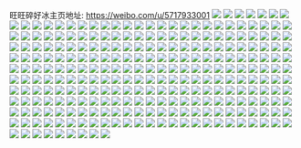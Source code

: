 旺旺碎好冰主页地址: https://weibo.com/u/5717933001 
![](https://wx4.sinaimg.cn/mw2000/006eXRzPgy1h9ejdgiwurj31400u0dqb.jpg) 
![](https://wx4.sinaimg.cn/mw2000/006eXRzPgy1h9ejdhusvqj31400u07ci.jpg) 
![](https://wx4.sinaimg.cn/mw2000/006eXRzPgy1h9ejdmtnfcj30u0140n6m.jpg) 
![](https://wx4.sinaimg.cn/mw2000/006eXRzPgy1h9bi8467laj31400u07db.jpg) 
![](https://wx4.sinaimg.cn/mw2000/006eXRzPgy1h9745gl7raj313u0tuahv.jpg) 
![](https://wx4.sinaimg.cn/mw2000/006eXRzPgy1h96suflzk2j31400u0tf7.jpg) 
![](https://wx4.sinaimg.cn/mw2000/006eXRzPgy1h96suf5vouj31400u0q9b.jpg) 
![](https://wx4.sinaimg.cn/mw2000/006eXRzPgy1h96sufzvbgj30u0140n60.jpg) 
![](https://wx4.sinaimg.cn/mw2000/006eXRzPgy1h96sugaqbpj30u0140gtx.jpg) 
![](https://wx4.sinaimg.cn/mw2000/006eXRzPgy1h95ydy445yj30tu132117.jpg) 
![](https://wx4.sinaimg.cn/mw2000/006eXRzPgy1h95ydyjg0gj30tu12fdn3.jpg) 
![](https://wx4.sinaimg.cn/mw2000/006eXRzPgy1h95ydxmhdmj30tu13p46s.jpg) 
![](https://wx4.sinaimg.cn/mw2000/006eXRzPgy1h94f3f4injj32801o0hdt.jpg) 
![](https://wx4.sinaimg.cn/mw2000/006eXRzPgy1h94f3fk4xij30zk0zk7ev.jpg) 
![](https://wx4.sinaimg.cn/mw2000/006eXRzPgy1h92bplxwh8j32801o0npd.jpg) 
![](https://wx4.sinaimg.cn/mw2000/006eXRzPgy1h9054917egj32c0340x6q.jpg) 
![](https://wx4.sinaimg.cn/mw2000/006eXRzPgy1h9054a6kv9j32801o0b29.jpg) 
![](https://wx4.sinaimg.cn/mw2000/006eXRzPgy1h8z3m3qcwoj32c03407wj.jpg) 
![](https://wx4.sinaimg.cn/mw2000/006eXRzPgy1h8z3m5s8fpj31hc0u0ndj.jpg) 
![](https://wx4.sinaimg.cn/mw2000/006eXRzPgy1h8z3mb8es2j31o0280kjl.jpg) 
![](https://wx4.sinaimg.cn/mw2000/006eXRzPgy1h8r0cyuxzjj30zk1eg10u.jpg) 
![](https://wx4.sinaimg.cn/mw2000/006eXRzPgy1h84hreh7lkj33403404qs.jpg) 
![](https://wx4.sinaimg.cn/mw2000/006eXRzPgy1h81j8ovmq4j33402c0x6p.jpg) 
![](https://wx4.sinaimg.cn/mw2000/006eXRzPgy1h8161p6x23j31cg0rana6.jpg) 
![](https://wx4.sinaimg.cn/mw2000/006eXRzPgy1h7wtpzs26zj3340340hdv.jpg) 
![](https://wx4.sinaimg.cn/mw2000/006eXRzPgy1h7wtq2j8zqj3340340e82.jpg) 
![](https://wx4.sinaimg.cn/mw2000/006eXRzPgy1h7u54otdwnj32801o0x6p.jpg) 
![](https://wx4.sinaimg.cn/mw2000/006eXRzPgy1h7fiaarrjaj313u0tual6.jpg) 
![](https://wx4.sinaimg.cn/mw2000/006eXRzPgy1h59vesw871j3340340b2c.jpg) 
![](https://wx4.sinaimg.cn/mw2000/006eXRzPgy1h59veu7a9dj3340340hdv.jpg) 
![](https://wx4.sinaimg.cn/mw2000/006eXRzPgy1h59verdymyj31hb1gbu0x.jpg) 
![](https://wx4.sinaimg.cn/mw2000/006eXRzPgy1h56mpvx9o0j30yq0mndnw.jpg) 
![](https://wx4.sinaimg.cn/mw2000/006eXRzPgy1h551a2ki0uj33402c07wj.jpg) 
![](https://wx4.sinaimg.cn/mw2000/006eXRzPgy1h549f3mrphj33402c0kjo.jpg) 
![](https://wx4.sinaimg.cn/mw2000/006eXRzPgy1h5254tn1dhj33402c0qv6.jpg) 
![](https://wx4.sinaimg.cn/mw2000/006eXRzPgy1h51lu3ckilj33402c01kz.jpg) 
![](https://wx4.sinaimg.cn/mw2000/006eXRzPgy1h50m0xcs1hj32c0340b2a.jpg) 
![](https://wx4.sinaimg.cn/mw2000/006eXRzPgy1h50m0ytn78j33402c01kz.jpg) 
![](https://wx4.sinaimg.cn/mw2000/006eXRzPgy1h4zve4ob2zj32c03407wi.jpg) 
![](https://wx4.sinaimg.cn/mw2000/006eXRzPgy1h4y80kjp7ij31hc0u0k2x.jpg) 
![](https://wx4.sinaimg.cn/mw2000/006eXRzPgy1h4y80jxr8mj30j10xt78p.jpg) 
![](https://wx4.sinaimg.cn/mw2000/006eXRzPgy1h4sg189n8jj31hc0u0wql.jpg) 
![](https://wx4.sinaimg.cn/mw2000/006eXRzPgy1h4rq8gq74zj33402c0qv6.jpg) 
![](https://wx4.sinaimg.cn/mw2000/006eXRzPgy1h4rp05tobjj31o0280x6p.jpg) 
![](https://wx4.sinaimg.cn/mw2000/006eXRzPgy1h4rp06b3mfj31hc0u0gy3.jpg) 
![](https://wx4.sinaimg.cn/mw2000/006eXRzPgy1h4rp06u0gmj319b0kkk1l.jpg) 
![](https://wx4.sinaimg.cn/mw2000/006eXRzPgy1h4r50bl8ekj33402c0b2b.jpg) 
![](https://wx4.sinaimg.cn/mw2000/006eXRzPgy1h4r50ak6dbj31h40tw7ev.jpg) 
![](https://wx4.sinaimg.cn/mw2000/006eXRzPgy1h4pzi7mlh4j32801o0x6p.jpg) 
![](https://wx4.sinaimg.cn/mw2000/006eXRzPgy1h4pbhz0urzj33402c0hdt.jpg) 
![](https://wx4.sinaimg.cn/mw2000/006eXRzPgy1h4pbhi8pwfj32801o0npd.jpg) 
![](https://wx4.sinaimg.cn/mw2000/006eXRzPgy1h4p7x5coflj32801o04qq.jpg) 
![](https://wx4.sinaimg.cn/mw2000/006eXRzPgy1h4p7x62mc1j31o0280qv5.jpg) 
![](https://wx4.sinaimg.cn/mw2000/006eXRzPgy1h4p11h1mpuj32c0340kjm.jpg) 
![](https://wx4.sinaimg.cn/mw2000/006eXRzPgy1h4p11fvu93j30u01hcgyd.jpg) 
![](https://wx4.sinaimg.cn/mw2000/006eXRzPgy1h40zoxwd0mj33402c0hdu.jpg) 
![](https://wx4.sinaimg.cn/mw2000/006eXRzPgy1h40zozj7snj32801o01ky.jpg) 
![](https://wx4.sinaimg.cn/mw2000/006eXRzPgy1h40zp2h9ynj32801o0qv5.jpg) 
![](https://wx4.sinaimg.cn/mw2000/006eXRzPgy1h40zowznmyj32801o07wi.jpg) 
![](https://wx4.sinaimg.cn/mw2000/006eXRzPgy1h40zp07wazj32c0340u0x.jpg) 
![](https://wx4.sinaimg.cn/mw2000/006eXRzPgy1h40zp3a13wj33402c0hdu.jpg) 
![](https://wx4.sinaimg.cn/mw2000/006eXRzPgy1h40zp44aw5j334022ou0x.jpg) 
![](https://wx4.sinaimg.cn/mw2000/006eXRzPgy1h40zp5mprlj33402c07wj.jpg) 
![](https://wx4.sinaimg.cn/mw2000/006eXRzPgy1h40zp7zbbij33402c0e82.jpg) 
![](https://wx4.sinaimg.cn/mw2000/006eXRzPgy1h2swqs6soxj31hc0u04dy.jpg) 
![](https://wx4.sinaimg.cn/mw2000/006eXRzPly1h2rtq0ipf5j33402c0qv6.jpg) 
![](https://wx4.sinaimg.cn/mw2000/006eXRzPly1h2rhwgdbxlj32801o07wh.jpg) 
![](https://wx4.sinaimg.cn/mw2000/006eXRzPly1h2ki4d9pgoj30n01dsdkq.jpg) 
![](https://wx4.sinaimg.cn/mw2000/006eXRzPly1h2ki4do88nj30tz0mi0zc.jpg) 
![](https://wx4.sinaimg.cn/mw2000/006eXRzPly1h2hmen7avfj31hc0u0atv.jpg) 
![](https://wx4.sinaimg.cn/mw2000/006eXRzPly1h22ap0b072j32801o0kjl.jpg) 
![](https://wx4.sinaimg.cn/mw2000/006eXRzPly1h1yxrrnhdhj335s23ue83.jpg) 
![](https://wx4.sinaimg.cn/mw2000/006eXRzPly1h1yxs1rhzjj335s23ukjn.jpg) 
![](https://wx4.sinaimg.cn/mw2000/006eXRzPly1h1x2z7wgswj31o02804qq.jpg) 
![](https://wx4.sinaimg.cn/mw2000/006eXRzPly1h1x2z982qjj31o02801ky.jpg) 
![](https://wx4.sinaimg.cn/mw2000/006eXRzPly1h1x2zaigvlj32801o01ky.jpg) 
![](https://wx4.sinaimg.cn/mw2000/006eXRzPly1h1x2z6hk43j32801o01ky.jpg) 
![](https://wx4.sinaimg.cn/mw2000/006eXRzPly1h1x2zc0s8uj32yo1o0kjm.jpg) 
![](https://wx4.sinaimg.cn/mw2000/006eXRzPly1h1x2zdd1bqj32yo1o0x6p.jpg) 
![](https://wx4.sinaimg.cn/mw2000/006eXRzPly1h1x2zecy5lj32801o0u0x.jpg) 
![](https://wx4.sinaimg.cn/mw2000/006eXRzPly1h1x2zgmvq4j31o02801kz.jpg) 
![](https://wx4.sinaimg.cn/mw2000/006eXRzPly1h1x2zifr32j32yo1o0kjm.jpg) 
![](https://wx4.sinaimg.cn/mw2000/006eXRzPly1h1wrn0olb2j335s23uhdw.jpg) 
![](https://wx4.sinaimg.cn/mw2000/006eXRzPly1h1wrn50qsjj335s23unpf.jpg) 
![](https://wx4.sinaimg.cn/mw2000/006eXRzPly1h1wrn99byzj335s23ue84.jpg) 
![](https://wx4.sinaimg.cn/mw2000/006eXRzPly1h1wrnczssbj335s23uhdv.jpg) 
![](https://wx4.sinaimg.cn/mw2000/006eXRzPly1h1wrnh3q9vj335s23uhdv.jpg) 
![](https://wx4.sinaimg.cn/mw2000/006eXRzPly1h1wrmw57w0j335s23ue83.jpg) 
![](https://wx4.sinaimg.cn/mw2000/006eXRzPly1h1wrnlr6b9j335s23unpf.jpg) 
![](https://wx4.sinaimg.cn/mw2000/006eXRzPly1h1wrnpncygj335s23ux6r.jpg) 
![](https://wx4.sinaimg.cn/mw2000/006eXRzPly1h1wrnu74f0j335s23u4qs.jpg) 
![](https://wx4.sinaimg.cn/mw2000/006eXRzPly1h1v4l0jceej31o0280x6p.jpg) 
![](https://wx4.sinaimg.cn/mw2000/006eXRzPly1h1uvb4e86pj30yz1anqi3.jpg) 
![](https://wx4.sinaimg.cn/mw2000/006eXRzPly1h1uvb5252oj30r01c0kb0.jpg) 
![](https://wx4.sinaimg.cn/mw2000/006eXRzPly1h1srfcev5wj32c0340npe.jpg) 
![](https://wx4.sinaimg.cn/mw2000/006eXRzPly1h1srfdjqcyj32bz33z7wi.jpg) 
![](https://wx4.sinaimg.cn/mw2000/006eXRzPly1h1rjxndvnnj32801o01ky.jpg) 
![](https://wx4.sinaimg.cn/mw2000/006eXRzPly1h1pdrg6pw6j33402c0kjp.jpg) 
![](https://wx4.sinaimg.cn/mw2000/006eXRzPly1h1pdrhi1pbj30n01ds7d6.jpg) 
![](https://wx4.sinaimg.cn/mw2000/006eXRzPly1h1om6eugajj33402c0kjn.jpg) 
![](https://wx4.sinaimg.cn/mw2000/006eXRzPly1h1om6bxh7ij32801o0x6p.jpg) 
![](https://wx4.sinaimg.cn/mw2000/006eXRzPly1h1om6iawzqj327z1nznpd.jpg) 
![](https://wx4.sinaimg.cn/mw2000/006eXRzPly1h1jlc2ficvj33402c07wj.jpg) 
![](https://wx4.sinaimg.cn/mw2000/006eXRzPly1h1jlc4e5frj32c0340hdu.jpg) 
![](https://wx4.sinaimg.cn/mw2000/006eXRzPly1h1ifmbinwxj32c03401ky.jpg) 
![](https://wx4.sinaimg.cn/mw2000/006eXRzPly1h1ifme7ujmj3340340nph.jpg) 
![](https://wx4.sinaimg.cn/mw2000/006eXRzPly1h1h95m7neej327z1nze81.jpg) 
![](https://wx4.sinaimg.cn/mw2000/006eXRzPly1h1h95k4ewfj32c0340b2b.jpg) 
![](https://wx4.sinaimg.cn/mw2000/006eXRzPly1h1g9edert7j32801o0npd.jpg) 
![](https://wx4.sinaimg.cn/mw2000/006eXRzPly1h1g9eedu25j33402c0u0y.jpg) 
![](https://wx4.sinaimg.cn/mw2000/006eXRzPly1h1ex7n773sj333z2bzu0y.jpg) 
![](https://wx4.sinaimg.cn/mw2000/006eXRzPly1h1cebuodvnj33402c0u0y.jpg) 
![](https://wx4.sinaimg.cn/mw2000/006eXRzPly1h1bvkp49sgj32801o0x6p.jpg) 
![](https://wx4.sinaimg.cn/mw2000/006eXRzPly1h1bvktws6sj31o0280x6p.jpg) 
![](https://wx4.sinaimg.cn/mw2000/006eXRzPly1h1ag2u037cj33402c0u0y.jpg) 
![](https://wx4.sinaimg.cn/mw2000/006eXRzPly1h19m3ztr3fj307807faa4.jpg) 
![](https://wx4.sinaimg.cn/mw2000/006eXRzPly1h19hofdcxyj333z2bznpe.jpg) 
![](https://wx4.sinaimg.cn/mw2000/006eXRzPly1h19917euh2j328026p7wj.jpg) 
![](https://wx4.sinaimg.cn/mw2000/006eXRzPly1h181836q09j333z2bznpe.jpg) 
![](https://wx4.sinaimg.cn/mw2000/006eXRzPly1h16ules9hkj3280280e83.jpg) 
![](https://wx4.sinaimg.cn/mw2000/006eXRzPly1h16tao0qfsj32801o0npe.jpg) 
![](https://wx4.sinaimg.cn/mw2000/006eXRzPly1h14nf8gx65j328027bkjn.jpg) 
![](https://wx4.sinaimg.cn/mw2000/006eXRzPly1h13j0uug8dj32802804qs.jpg) 
![](https://wx4.sinaimg.cn/mw2000/006eXRzPly1h13j0n3mpzj3280280x6r.jpg) 
![](https://wx4.sinaimg.cn/mw2000/006eXRzPly1h128iryx1rj3280280x6r.jpg) 
![](https://wx4.sinaimg.cn/mw2000/006eXRzPly1h128iivjn4j31pg280hdu.jpg) 
![](https://wx4.sinaimg.cn/mw2000/006eXRzPly1h1111dbmgsj32801o0e82.jpg) 
![](https://wx4.sinaimg.cn/mw2000/006eXRzPly1h111184uzvj31zk1ne1ky.jpg) 
![](https://wx4.sinaimg.cn/mw2000/006eXRzPly1h0zxy03y1yj32801o0npd.jpg) 
![](https://wx4.sinaimg.cn/mw2000/006eXRzPly1h0ytngzvv9j33403401l0.jpg) 
![](https://wx4.sinaimg.cn/mw2000/006eXRzPly1h0yqa85tk3j333z2bzu0y.jpg) 
![](https://wx4.sinaimg.cn/mw2000/006eXRzPly1h0yqagrclpj32801o01ky.jpg) 
![](https://wx4.sinaimg.cn/mw2000/006eXRzPly1h0xmge7dahj32801o0u0x.jpg) 
![](https://wx4.sinaimg.cn/mw2000/006eXRzPly1h0xmgfypu7j334033w1l0.jpg) 
![](https://wx4.sinaimg.cn/mw2000/006eXRzPly1h0xmgbxw07j333z33zqv7.jpg) 
![](https://wx4.sinaimg.cn/mw2000/006eXRzPly1h0xmghesdmj33402c04qr.jpg) 
![](https://wx4.sinaimg.cn/mw2000/006eXRzPly1h0wje08yxbj31o0280x6p.jpg) 
![](https://wx4.sinaimg.cn/mw2000/006eXRzPly1h0wje29ewuj32c0340b2a.jpg) 
![](https://wx4.sinaimg.cn/mw2000/006eXRzPly1h0vq9ekqvpj32801o04qq.jpg) 
![](https://wx4.sinaimg.cn/mw2000/006eXRzPly1h0vq9cmnx7j31o0280npd.jpg) 
![](https://wx4.sinaimg.cn/mw2000/006eXRzPly1h0t3n90wgfj32801o0kjl.jpg) 
![](https://wx4.sinaimg.cn/mw2000/006eXRzPly1h0t3nwryrvj32801o0u0x.jpg) 
![](https://wx4.sinaimg.cn/mw2000/006eXRzPly1h0l6hnek2mj30r403lmyz.jpg) 
![](https://wx4.sinaimg.cn/mw2000/006eXRzPly1h09rwqz6ttj30p218k15m.jpg) 
![](https://wx4.sinaimg.cn/mw2000/006eXRzPly1h09rwtiym8j30u01hc7pj.jpg) 
![](https://wx4.sinaimg.cn/mw2000/006eXRzPly1h09rwpmaosj30u01hc1d2.jpg) 
![](https://wx4.sinaimg.cn/mw2000/006eXRzPly1h09rwv1g55j30p218kdsu.jpg) 
![](https://wx4.sinaimg.cn/mw2000/006eXRzPly1h09rwxxk76j30u01hckcl.jpg) 
![](https://wx4.sinaimg.cn/mw2000/006eXRzPly1h09rwzboomj30pn15kds9.jpg) 
![](https://wx4.sinaimg.cn/mw2000/006eXRzPly1h09rx0qb6rj32c0340npd.jpg) 
![](https://wx4.sinaimg.cn/mw2000/006eXRzPly1h09rx49i0wj31nz1nz1kx.jpg) 
![](https://wx4.sinaimg.cn/mw2000/006eXRzPly1h09rx9dlhyj32pk1o0e82.jpg) 
![](https://wx4.sinaimg.cn/mw2000/006eXRzPly1h09rxeehtpj31p51p5qv5.jpg) 
![](https://wx4.sinaimg.cn/mw2000/006eXRzPly1h09rxfln82j30wg0wgqau.jpg) 
![](https://wx4.sinaimg.cn/mw2000/006eXRzPly1h0742qc710j33402c0b2a.jpg) 
![](https://wx4.sinaimg.cn/mw2000/006eXRzPly1h0742t2i1pj3340324qv7.jpg) 
![](https://wx4.sinaimg.cn/mw2000/006eXRzPly1h0742om2fpj334033wkjn.jpg) 
![](https://wx4.sinaimg.cn/mw2000/006eXRzPly1h0743ae94nj333y327x6y.jpg) 
![](https://wx4.sinaimg.cn/mw2000/006eXRzPly1h0743i3lhwj3280280e83.jpg) 
![](https://wx4.sinaimg.cn/mw2000/006eXRzPly1h0743jz6eqj31xl1hihdt.jpg) 
![](https://wx4.sinaimg.cn/mw2000/006eXRzPly1gzby99dr5oj32c0340x6r.jpg) 
![](https://wx4.sinaimg.cn/mw2000/006eXRzPly1gzby9bjk93j31o0280b2a.jpg) 
![](https://wx4.sinaimg.cn/mw2000/006eXRzPly1gzby9phk1lj333z33zu14.jpg) 
![](https://wx4.sinaimg.cn/mw2000/006eXRzPly1gzby9scl5pj31401et4qp.jpg) 
![](https://wx4.sinaimg.cn/mw2000/006eXRzPly1gz7194wrvbj33402c0hdv.jpg) 
![](https://wx4.sinaimg.cn/mw2000/006eXRzPly1gz719bo77ij31o0280qv5.jpg) 
![](https://wx4.sinaimg.cn/mw2000/006eXRzPly1gz7157yqngj33402c0x6q.jpg) 
![](https://wx4.sinaimg.cn/mw2000/006eXRzPly1gz719p6jgpj33402c01kz.jpg) 
![](https://wx4.sinaimg.cn/mw2000/006eXRzPly1gz71a00vscj32801o0x6p.jpg) 
![](https://wx4.sinaimg.cn/mw2000/006eXRzPly1gz71c4jl8rj32c0340kjm.jpg) 
![](https://wx4.sinaimg.cn/mw2000/006eXRzPly1gz71c6cg8rj32c0340x6q.jpg) 
![](https://wx4.sinaimg.cn/mw2000/006eXRzPly1gz71c2k4x7j33402c0kjn.jpg) 
![](https://wx4.sinaimg.cn/mw2000/006eXRzPly1gz718r523nj32c03407wi.jpg) 
![](https://wx4.sinaimg.cn/mw2000/006eXRzPly1gz3pndj8c4j33402c0e82.jpg) 
![](https://wx4.sinaimg.cn/mw2000/006eXRzPly1gz3pnex004j32c0340b2a.jpg) 
![](https://wx4.sinaimg.cn/mw2000/006eXRzPly1gz3pngusrhj33402c0kjn.jpg) 
![](https://wx4.sinaimg.cn/mw2000/006eXRzPly1gz3pncc091j32yo1o04qr.jpg) 
![](https://wx4.sinaimg.cn/mw2000/006eXRzPly1gyzg8vzuepj33402c0twd.jpg) 
![](https://wx4.sinaimg.cn/mw2000/006eXRzPly1gyr8j4z3bhj32c0340kjn.jpg) 
![](https://wx4.sinaimg.cn/mw2000/006eXRzPly1gyr8j93zqxj33402c0u0y.jpg) 
![](https://wx4.sinaimg.cn/mw2000/006eXRzPly1gyr8j2erqyj33402c07wj.jpg) 
![](https://wx4.sinaimg.cn/mw2000/006eXRzPly1gyrhnjh9h3j32801o04qq.jpg) 
![](https://wx4.sinaimg.cn/mw2000/006eXRzPly1gyp7lpzz18j30n01ds7wh.jpg) 
![](https://wx4.sinaimg.cn/mw2000/006eXRzPly1gyp7lt7en9j30n01ds7wh.jpg) 
![](https://wx4.sinaimg.cn/mw2000/006eXRzPly1gyp7lw2dzdj30n01dsb29.jpg) 
![](https://wx4.sinaimg.cn/mw2000/006eXRzPly1gyp7lye4m6j30n01dsb29.jpg) 
![](https://wx4.sinaimg.cn/mw2000/006eXRzPly1gyq9mkelkuj30n01dsb29.jpg) 
![](https://wx4.sinaimg.cn/mw2000/006eXRzPly1gyp7lniowkj30n01dsb29.jpg) 
![](https://wx4.sinaimg.cn/mw2000/006eXRzPly1gyq9mhqlofj30n01ds7wh.jpg) 
![](https://wx4.sinaimg.cn/mw2000/006eXRzPly1gynm830zmqj30k312ytcd.jpg) 
![](https://wx4.sinaimg.cn/mw2000/006eXRzPly1gynkk27lqoj32801o0npd.jpg) 
![](https://wx4.sinaimg.cn/mw2000/006eXRzPly1gyms9tv6juj32c0340qv6.jpg) 
![](https://wx4.sinaimg.cn/mw2000/006eXRzPly1gympef2x4ij33402c01kz.jpg) 
![](https://wx4.sinaimg.cn/mw2000/006eXRzPly1gymhdtntl9j30u01hck4n.jpg) 
![](https://wx4.sinaimg.cn/mw2000/006eXRzPly1gymhdptktyj32801o0qv5.jpg) 
![](https://wx4.sinaimg.cn/mw2000/006eXRzPly1gyi8e7zbo1j32801o0e81.jpg) 
![](https://wx4.sinaimg.cn/mw2000/006eXRzPly1gy7strkll8j32801o0b2a.jpg) 
![](https://wx4.sinaimg.cn/mw2000/006eXRzPly1gy7stryzvqj31hc0u0k36.jpg) 
![](https://wx4.sinaimg.cn/mw2000/006eXRzPly1gy5g4polp3j32yo280hdu.jpg) 
![](https://wx4.sinaimg.cn/mw2000/006eXRzPly1gy5g4v6q9zj33402c0npd.jpg) 
![](https://wx4.sinaimg.cn/mw2000/006eXRzPly1gy550z3ctzj33402c07wn.jpg) 
![](https://wx4.sinaimg.cn/mw2000/006eXRzPly1gy36zebbs6j30d40mnn18.jpg) 
![](https://wx4.sinaimg.cn/mw2000/006eXRzPly1gxy7oxnc4ej33402c0b2b.jpg) 
![](https://wx4.sinaimg.cn/mw2000/006eXRzPly1gxw8o2bgjnj31o0280e82.jpg) 
![](https://wx4.sinaimg.cn/mw2000/006eXRzPly1gxw8o10rntj32801o07wi.jpg) 
![](https://wx4.sinaimg.cn/mw2000/006eXRzPly1gxw8o6esylj33402c0npf.jpg) 
![](https://wx4.sinaimg.cn/mw2000/006eXRzPly1gxuyw0x4p7j30n01dsdhw.jpg) 
![](https://wx4.sinaimg.cn/mw2000/006eXRzPly1gxty2q7zvyj32c0340hdx.jpg) 
![](https://wx4.sinaimg.cn/mw2000/006eXRzPly1gxty2m19ntj32c0340hdx.jpg) 
![](https://wx4.sinaimg.cn/mw2000/006eXRzPly1gxty2tjmmqj32c0340hdx.jpg) 
![](https://wx4.sinaimg.cn/mw2000/006eXRzPly1gxty2wfcguj32c03404qt.jpg) 
![](https://wx4.sinaimg.cn/mw2000/006eXRzPly1gxty2yz0mrj32c0340e85.jpg) 
![](https://wx4.sinaimg.cn/mw2000/006eXRzPly1gxty31qm0yj32c03404qt.jpg) 
![](https://wx4.sinaimg.cn/mw2000/006eXRzPly1guxtykpd7lj63402c0b2a02.jpg) 
![](https://wx4.sinaimg.cn/mw2000/006eXRzPly1guxtyn82afj32801o0hdt.jpg) 
![](https://wx4.sinaimg.cn/mw2000/006eXRzPly1guxtyq4z63j62801o0hdu02.jpg) 
![](https://wx4.sinaimg.cn/mw2000/006eXRzPly1guxtyh2on8j60tz0mi79f02.jpg) 
![](https://wx4.sinaimg.cn/mw2000/006eXRzPly1gut3gf3e6rj62c0340kjm02.jpg) 
![](https://wx4.sinaimg.cn/mw2000/006eXRzPly1gut3gikl9jj62c0340kjm02.jpg) 
![](https://wx4.sinaimg.cn/mw2000/006eXRzPly1gut3glknhaj61o02804qq02.jpg) 
![](https://wx4.sinaimg.cn/mw2000/006eXRzPly1gupq5agvm2j62c03407wi02.jpg) 
![](https://wx4.sinaimg.cn/mw2000/006eXRzPly1guomuty1d1j61hc140nhl02.jpg) 
![](https://wx4.sinaimg.cn/mw2000/006eXRzPly1guomuz4hwjj62402tcu0z02.jpg) 
![](https://wx4.sinaimg.cn/mw2000/006eXRzPly1gum6to6h32j61o01o0qv502.jpg) 
![](https://wx4.sinaimg.cn/mw2000/006eXRzPly1gum6tkgs09j61o01o0kjl02.jpg) 
![](https://wx4.sinaimg.cn/mw2000/006eXRzPly1gum6tqca2wj61o01o0kjl02.jpg) 
![](https://wx4.sinaimg.cn/mw2000/006eXRzPly1gum6tsrmeaj61o01o0hdt02.jpg) 
![](https://wx4.sinaimg.cn/mw2000/006eXRzPly1gum6ttype6j60r60r6n6y02.jpg) 
![](https://wx4.sinaimg.cn/mw2000/006eXRzPly1gum6tuu6kvj61hc0u0wsj02.jpg) 
![](https://wx4.sinaimg.cn/mw2000/006eXRzPly1gul48e31r5j31o01o0b29.jpg) 
![](https://wx4.sinaimg.cn/mw2000/006eXRzPly1gul48fq5zej61o01o0hdt02.jpg) 
![](https://wx4.sinaimg.cn/mw2000/006eXRzPly1gul48hg0rcj63402c0npd02.jpg) 
![](https://wx4.sinaimg.cn/mw2000/006eXRzPly1gujznd72i6j30u00u0jvt.jpg) 
![](https://wx4.sinaimg.cn/mw2000/006eXRzPly1guirdlwfo4j63402c01kz02.jpg) 
![](https://wx4.sinaimg.cn/mw2000/006eXRzPly1gugh8rikwzj63402c07wi02.jpg) 
![](https://wx4.sinaimg.cn/mw2000/006eXRzPly1gugh88ot42j63402c0b2a02.jpg) 
![](https://wx4.sinaimg.cn/mw2000/006eXRzPly1gugh91t6a2j62c0340b2b02.jpg) 
![](https://wx4.sinaimg.cn/mw2000/006eXRzPly1gugh9n9vtoj63402c01kz02.jpg) 
![](https://wx4.sinaimg.cn/mw2000/006eXRzPly1gugh9poxkdj62c0340x6q02.jpg) 
![](https://wx4.sinaimg.cn/mw2000/006eXRzPly1guf32utbhuj60tz0miwkd02.jpg) 
![](https://wx4.sinaimg.cn/mw2000/006eXRzPly1gteaoddj9dj61o01o0u0x02.jpg) 
![](https://wx4.sinaimg.cn/mw2000/006eXRzPly1gteaoe92eqj61o01o0hdt02.jpg) 
![](https://wx4.sinaimg.cn/mw2000/006eXRzPly1gteaobh7vgj63402c0u0y02.jpg) 
![](https://wx4.sinaimg.cn/mw2000/006eXRzPly1gt3l571gbbj33402c0u10.jpg) 
![](https://wx4.sinaimg.cn/mw2000/006eXRzPly1gs8ows75hpj31o01o0kjl.jpg) 
![](https://wx4.sinaimg.cn/mw2000/006eXRzPly1gs8owu5jq2j32c0340kjo.jpg) 
![](https://wx4.sinaimg.cn/mw2000/006eXRzPly1gs7nkrnjnwj33402c0qv5.jpg) 
![](https://wx4.sinaimg.cn/mw2000/006eXRzPly1gs7nkuo2c5j31o01o0qv6.jpg) 
![](https://wx4.sinaimg.cn/mw2000/006eXRzPly1gs6i0v9vs0j61o01o07wh02.jpg) 
![](https://wx4.sinaimg.cn/mw2000/006eXRzPly1gs40ky2bqgj32yi2yi1l3.jpg) 
![](https://wx4.sinaimg.cn/mw2000/006eXRzPly1gs40l26i87j32c03401kz.jpg) 
![](https://wx4.sinaimg.cn/mw2000/006eXRzPly1gs30wod30sj31c61hphdu.jpg) 
![](https://wx4.sinaimg.cn/mw2000/006eXRzPly1gs30woywi7j60u01hcwqk02.jpg) 
![](https://wx4.sinaimg.cn/mw2000/006eXRzPly1gs30v72kanj62c0340u0x02.jpg) 
![](https://wx4.sinaimg.cn/mw2000/006eXRzPly1gs30vah79pj32c03407wi.jpg) 
![](https://wx4.sinaimg.cn/mw2000/006eXRzPly1gs30vdm36xj33402c0qv5.jpg) 
![](https://wx4.sinaimg.cn/mw2000/006eXRzPly1gs30v4miplj32801o0u0x.jpg) 
![](https://wx4.sinaimg.cn/mw2000/006eXRzPly1gs30vg2m6tj31o02807wh.jpg) 
![](https://wx4.sinaimg.cn/mw2000/006eXRzPly1grzl6t5g9sj33402c0qv5.jpg) 
![](https://wx4.sinaimg.cn/mw2000/006eXRzPly1gry7jk9g1wj32yo1o0b2e.jpg) 
![](https://wx4.sinaimg.cn/mw2000/006eXRzPly1gry7jnht3qj32yi1d8u0x.jpg) 
![](https://wx4.sinaimg.cn/mw2000/006eXRzPly1gry7jch3iyj31o01o0u0x.jpg) 
![](https://wx4.sinaimg.cn/mw2000/006eXRzPly1grx6782uscj31o0280x6t.jpg) 
![](https://wx4.sinaimg.cn/mw2000/006eXRzPly1grsmm03nobj31o01o04qr.jpg) 
![](https://wx4.sinaimg.cn/mw2000/006eXRzPly1grsmm10geij30re0sgdwv.jpg) 
![](https://wx4.sinaimg.cn/mw2000/006eXRzPly1grsmm2tjqvj31o01o0kjl.jpg) 
